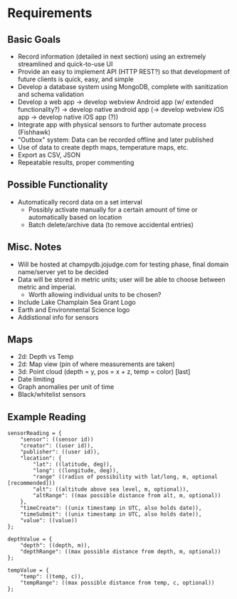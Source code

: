 # Requirements

## Basic Goals

- Record information (detailed in next section) using an extremely streamlined and quick-to-use UI
- Provide an easy to implement API (HTTP REST?) so that development of future clients is quick, easy, and simple
- Develop a database system using MongoDB, complete with sanitization and schema validation
- Develop a web app -> develop webview Android app (w/ extended functionality?) -> develop native android app (-> develop webview iOS app -> develop native iOS app (?))
- Integrate app with physical sensors to further automate process (Fishhawk)
- "Outbox" system: Data can be recorded offline and later published
- Use of data to create depth maps, temperature maps, etc.
- Export as CSV, JSON
- Repeatable results, proper commenting

## Possible Functionality

- Automatically record data on a set interval
    - Possibly activate manually for a certain amount of time or automatically based on location
    - Batch delete/archive data (to remove accidental entries)

## Misc. Notes

- Will be hosted at champydb.jojudge.com for testing phase, final domain name/server yet to be decided
- Data will be stored in metric units; user will be able to choose between metric and imperial.
    - Worth allowing individual units to be chosen?
- Include Lake Champlain Sea Grant Logo
- Earth and Environmental Science logo
- Addistional info for sensors

## Maps

- 2d: Depth vs Temp
- 2d: Map view (pin of where measurements are taken)
- 3d: Point cloud (depth = y, pos = x + z, temp = color) [last]
- Date limiting
- Graph anomalies per unit of time
- Black/whitelist sensors

## Example Reading

```
sensorReading = {
    "sensor": ((sensor id))
    "creator": ((user id)),
    "publisher": ((user id)),
    "location": {
        "lat": ((latitude, deg)),
        "long": ((longitude, deg)),
        "range" ((radius of possibility with lat/long, m, optional [recommended]))
        "alt": ((altitude above sea level, m, optional)),
        "altRange": ((max possible distance from alt, m, optional))
    },
    "timeCreate": ((unix timestamp in UTC, also holds date)),
    "timeSubmit": ((unix timestamp in UTC, also holds date)),
    "value": ((value))
};

depthValue = {
    "depth": ((depth, m)),
    "depthRange": ((max possible distance from depth, m, optional))
};

tempValue = {
    "temp": ((temp, c)),
    "tempRange": ((max possible distance from temp, c, optional))
};
```
